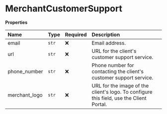 # MerchantCustomerSupport

**Properties**

| Name          | Type  | Required | Description                                                                             |
| :------------ | :---- | :------- | :-------------------------------------------------------------------------------------- |
| email         | `str` | ❌       | Email address.                                                                          |
| url           | `str` | ❌       | URL for the client's customer support service.                                          |
| phone_number  | `str` | ❌       | Phone number for contacting the client's customer support service.                      |
| merchant_logo | `str` | ❌       | URL for the image of the client's logo. To configure this field, use the Client Portal. |
